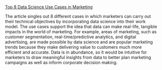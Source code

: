 [Top 8 Data Science Use Cases in Marketing](https://www.kdnuggets.com/2019/11/top-8-data-science-use-cases-marketing.html)

The article singles out 8 different cases in which marketers can carry out their technical objectives by incorporating data science into their work model. The use cases support the idea that data can make real-life, tangible impacts in the world of marketing. For example, areas of marketing, such as customer segmentation, real-time/predictive analytics, and digital advertising, are made possible by data science and are popular marketing trends because they make delivering value to customers much more efficient and accurate. Data is in abundance, so it would be intuitive for marketers to draw meaningful insights from data to better plan marketing campaigns as well as inform corporate decision making.
